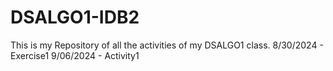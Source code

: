 # DSALGO1-IDB2
This is my Repository of all the activities of my DSALGO1 class.
8/30/2024 - Exercise1
9/06/2024 - Activity1
